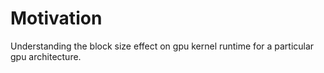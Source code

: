 # Motivation
Understanding the block size effect on gpu kernel runtime for a particular gpu architecture.
